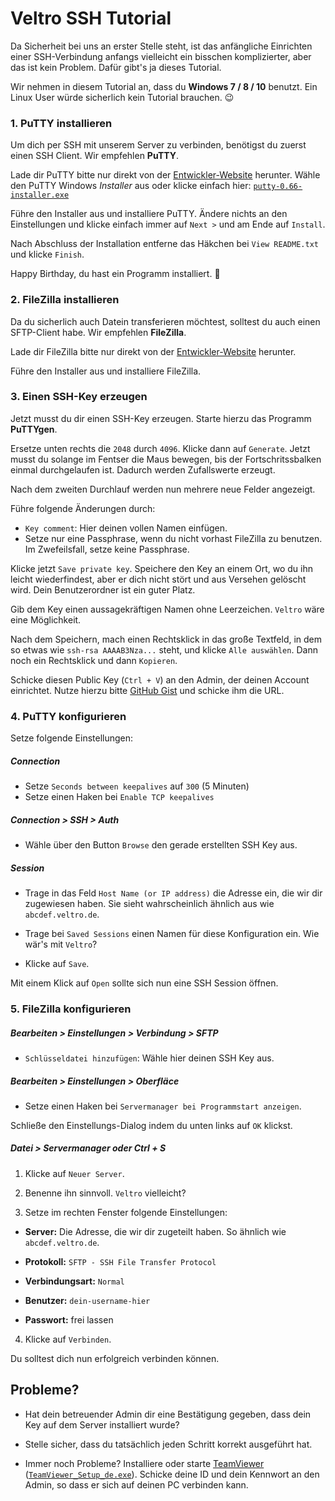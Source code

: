 # Veltro SSH Tutorial

Da Sicherheit bei uns an erster Stelle steht, ist das anfängliche Einrichten
einer SSH-Verbindung anfangs vielleicht ein bisschen komplizierter, aber das ist
kein Problem. Dafür gibt's ja dieses Tutorial.

Wir nehmen in diesem Tutorial an, dass du **Windows 7 / 8 / 10** benutzt.
Ein Linux User würde sicherlich kein Tutorial brauchen. :wink:


### 1. PuTTY installieren

Um dich per SSH mit unserem Server zu verbinden, benötigst du zuerst einen SSH
Client. Wir empfehlen **PuTTY**.

Lade dir PuTTY bitte nur direkt von der [Entwickler-Website][1] herunter.
Wähle den PuTTY Windows *Installer* aus oder klicke einfach hier:
[`putty-0.66-installer.exe`][2]

[1]: http://www.chiark.greenend.org.uk/~sgtatham/putty/download.html
[2]: http://the.earth.li/~sgtatham/putty/latest/x86/putty-0.66-installer.exe

Führe den Installer aus und installiere PuTTY. Ändere nichts an den
Einstellungen und klicke einfach immer auf `Next >` und am Ende auf `Install`.

Nach Abschluss der Installation entferne das Häkchen bei `View README.txt` und
klicke `Finish`.

Happy Birthday, du hast ein Programm installiert. :tada:


### 2. FileZilla installieren

Da du sicherlich auch Datein transferieren möchtest, solltest du auch einen
SFTP-Client habe. Wir empfehlen **FileZilla**.

Lade dir FileZilla bitte nur direkt von der [Entwickler-Website][3] herunter.

[3]: https://filezilla-project.org/download.php?show_all=1

Führe den Installer aus und installiere FileZilla.


### 3. Einen SSH-Key erzeugen

Jetzt musst du dir einen SSH-Key erzeugen. Starte hierzu das Programm
**PuTTYgen**.

Ersetze unten rechts die `2048` durch `4096`. Klicke dann auf `Generate`.
Jetzt musst du solange im Fentser die Maus bewegen, bis der Fortschritssbalken
einmal durchgelaufen ist. Dadurch werden Zufallswerte erzeugt.

Nach dem zweiten Durchlauf werden nun mehrere neue Felder angezeigt.

Führe folgende Änderungen durch:

* `Key comment`: Hier deinen vollen Namen einfügen.
* Setze nur eine Passphrase, wenn du nicht vorhast FileZilla zu benutzen.
  Im Zwefeilsfall, setze keine Passphrase.

Klicke jetzt `Save private key`. Speichere den Key an einem Ort, wo du ihn
leicht wiederfindest, aber er dich nicht stört und aus Versehen gelöscht wird.
Dein Benutzerordner ist ein guter Platz.

Gib dem Key einen aussagekräftigen Namen ohne Leerzeichen.
`Veltro` wäre eine Möglichkeit.

Nach dem Speichern, mach einen Rechtsklick in das große Textfeld, in dem so
etwas wie `ssh-rsa AAAAB3Nza...` steht, und klicke `Alle auswählen`. Dann noch
ein Rechtsklick und dann `Kopieren`.

Schicke diesen Public Key (`Ctrl + V`) an den Admin, der deinen Account
einrichtet. Nutze hierzu bitte [GitHub Gist][4] und schicke ihm die URL.

[4]: https://gist.github.com/


### 4. PuTTY konfigurieren

Setze folgende Einstellungen:

##### Connection

* Setze `Seconds between keepalives` auf `300` (5 Minuten)
* Setze einen Haken bei `Enable TCP keepalives`

##### Connection > SSH > Auth

* Wähle über den Button `Browse` den gerade erstellten SSH Key aus.

##### Session

* Trage in das Feld `Host Name (or IP address)` die Adresse ein, die wir dir
  zugewiesen haben. Sie sieht wahrscheinlich ähnlich aus wie `abcdef.veltro.de`.

* Trage bei `Saved Sessions` einen Namen für diese Konfiguration ein. Wie wär's
  mit `Veltro`?

* Klicke auf `Save`.

Mit einem Klick auf `Open` sollte sich nun eine SSH Session öffnen.


### 5. FileZilla konfigurieren

##### Bearbeiten > Einstellungen > Verbindung > SFTP

* `Schlüsseldatei hinzufügen`: Wähle hier deinen SSH Key aus.

##### Bearbeiten > Einstellungen > Oberfläce

* Setze einen Haken bei `Servermanager bei Programmstart anzeigen`.

Schließe den Einstellungs-Dialog indem du unten links auf `OK` klickst.

##### Datei > Servermanager oder Ctrl + S

1. Klicke auf `Neuer Server`.

2. Benenne ihn sinnvoll. `Veltro` vielleicht?

3. Setze im rechten Fenster folgende Einstellungen:

  * **Server:** Die Adresse, die wir dir zugeteilt haben. So ähnlich wie
    `abcdef.veltro.de`.

  * **Protokoll:** `SFTP - SSH File Transfer Protocol`

  * **Verbindungsart:** `Normal`

  * **Benutzer:** `dein-username-hier`

  * **Passwort:** frei lassen

4. Klicke auf `Verbinden`.

Du solltest dich nun erfolgreich verbinden können.


## Probleme?

* Hat dein betreuender Admin dir eine Bestätigung gegeben, dass dein Key auf dem
  Server installiert wurde?

* Stelle sicher, dass du tatsächlich jeden Schritt korrekt ausgeführt hat.

* Immer noch Probleme? Installiere oder starte [TeamViewer][5]
  ([`TeamViewer_Setup_de.exe`][6]). Schicke deine ID und dein Kennwort an den
  Admin, so dass er sich auf deinen PC verbinden kann.

[5]: https://www.teamviewer.com/de/download/windows.aspx
[6]: http://download.teamviewer.com/download/TeamViewer_Setup_de.exe
